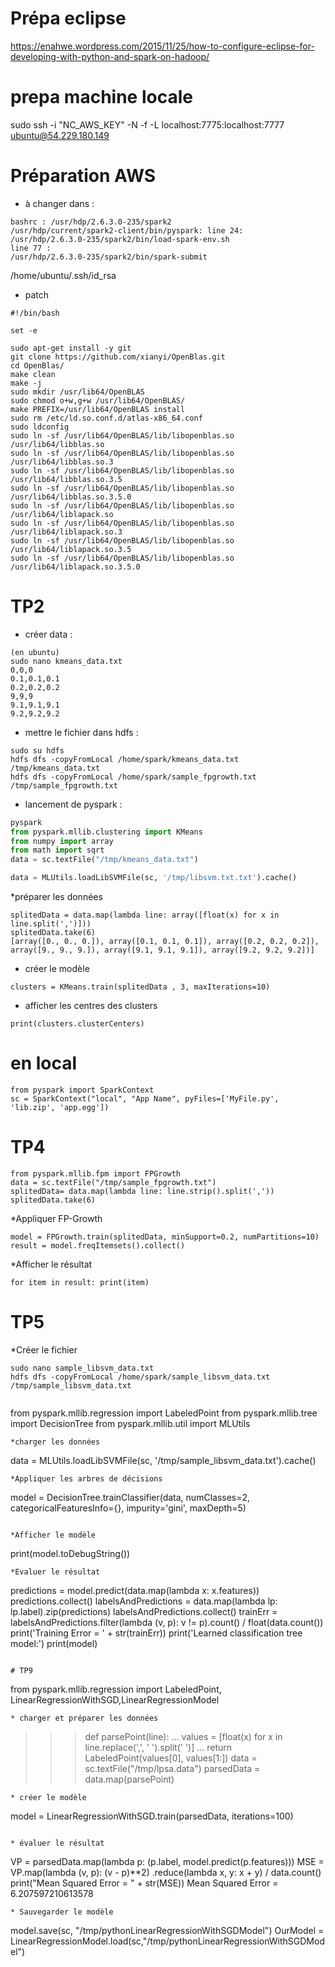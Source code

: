# Prépa eclipse
https://enahwe.wordpress.com/2015/11/25/how-to-configure-eclipse-for-developing-with-python-and-spark-on-hadoop/

# prepa machine locale
sudo ssh -i "NC_AWS_KEY" -N -f -L localhost:7775:localhost:7777 ubuntu@54.229.180.149

# Préparation AWS

* à changer dans :
``` 
bashrc : /usr/hdp/2.6.3.0-235/spark2
/usr/hdp/current/spark2-client/bin/pyspark: line 24: 
/usr/hdp/2.6.3.0-235/spark2/bin/load-spark-env.sh
line 77 :
/usr/hdp/2.6.3.0-235/spark2/bin/spark-submit
```
/home/ubuntu/.ssh/id_rsa

* patch
```
#!/bin/bash

set -e

sudo apt-get install -y git
git clone https://github.com/xianyi/OpenBlas.git
cd OpenBlas/
make clean
make -j
sudo mkdir /usr/lib64/OpenBLAS
sudo chmod o+w,g+w /usr/lib64/OpenBLAS/
make PREFIX=/usr/lib64/OpenBLAS install
sudo rm /etc/ld.so.conf.d/atlas-x86_64.conf
sudo ldconfig
sudo ln -sf /usr/lib64/OpenBLAS/lib/libopenblas.so /usr/lib64/libblas.so
sudo ln -sf /usr/lib64/OpenBLAS/lib/libopenblas.so /usr/lib64/libblas.so.3
sudo ln -sf /usr/lib64/OpenBLAS/lib/libopenblas.so /usr/lib64/libblas.so.3.5
sudo ln -sf /usr/lib64/OpenBLAS/lib/libopenblas.so /usr/lib64/libblas.so.3.5.0
sudo ln -sf /usr/lib64/OpenBLAS/lib/libopenblas.so /usr/lib64/liblapack.so
sudo ln -sf /usr/lib64/OpenBLAS/lib/libopenblas.so /usr/lib64/liblapack.so.3
sudo ln -sf /usr/lib64/OpenBLAS/lib/libopenblas.so /usr/lib64/liblapack.so.3.5
sudo ln -sf /usr/lib64/OpenBLAS/lib/libopenblas.so /usr/lib64/liblapack.so.3.5.0
```
# TP2 
* créer data :
```
(en ubuntu)
sudo nano kmeans_data.txt
0,0,0
0.1,0.1,0.1
0.2,0.2,0.2
9,9,9
9.1,9.1,9.1
9.2,9.2,9.2
```

* mettre le fichier dans hdfs :
```
sudo su hdfs
hdfs dfs -copyFromLocal /home/spark/kmeans_data.txt /tmp/kmeans_data.txt
hdfs dfs -copyFromLocal /home/spark/sample_fpgrowth.txt /tmp/sample_fpgrowth.txt

```

* lancement de pyspark :

```python
pyspark
from pyspark.mllib.clustering import KMeans
from numpy import array
from math import sqrt
data = sc.textFile("/tmp/kmeans_data.txt")

data = MLUtils.loadLibSVMFile(sc, '/tmp/libsvm.txt.txt').cache()

```

*préparer les données
```
splitedData = data.map(lambda line: array([float(x) for x in line.split(',')]))
splitedData.take(6)
[array([0., 0., 0.]), array([0.1, 0.1, 0.1]), array([0.2, 0.2, 0.2]), array([9., 9., 9.]), array([9.1, 9.1, 9.1]), array([9.2, 9.2, 9.2])]
```
* créer le modèle
```
clusters = KMeans.train(splitedData , 3, maxIterations=10)
```
* afficher les centres des clusters
```
print(clusters.clusterCenters)
```


# en local
```
from pyspark import SparkContext
sc = SparkContext("local", "App Name", pyFiles=['MyFile.py', 'lib.zip', 'app.egg'])
```

# TP4
```
from pyspark.mllib.fpm import FPGrowth
data = sc.textFile("/tmp/sample_fpgrowth.txt")
splitedData= data.map(lambda line: line.strip().split(','))
splitedData.take(6)
```

*Appliquer FP-Growth
```
model = FPGrowth.train(splitedData, minSupport=0.2, numPartitions=10)
result = model.freqItemsets().collect()
```

*Afficher le résultat
```
for item in result: print(item)
```

# TP5

*Créer le fichier
```
sudo nano sample_libsvm_data.txt
hdfs dfs -copyFromLocal /home/spark/sample_libsvm_data.txt /tmp/sample_libsvm_data.txt

```
```

```
from pyspark.mllib.regression import LabeledPoint
from pyspark.mllib.tree import DecisionTree 
from pyspark.mllib.util import MLUtils
```
*charger les données
```
data = MLUtils.loadLibSVMFile(sc, '/tmp/sample_libsvm_data.txt').cache()
```
*Appliquer les arbres de décisions
```
model = DecisionTree.trainClassifier(data, numClasses=2,
categoricalFeaturesInfo={},
impurity='gini', maxDepth=5)
```

*Afficher le modèle
```
print(model.toDebugString())
```
*Evaluer le résultat
```
predictions = model.predict(data.map(lambda x: x.features))
predictions.collect()
labelsAndPredictions = data.map(lambda lp: lp.label).zip(predictions)
labelsAndPredictions.collect()
trainErr = labelsAndPredictions.filter(lambda (v, p): v != p).count() /
float(data.count())
print('Training Error = ' + str(trainErr))
print('Learned classification tree model:')
print(model)
```

# TP9
```
from pyspark.mllib.regression import LabeledPoint, LinearRegressionWithSGD,LinearRegressionModel
```
* charger et préparer les données
```
>>> def parsePoint(line):
...     values = [float(x) for x in line.replace(',', ' ').split(' ')]
...     return LabeledPoint(values[0], values[1:])
data = sc.textFile("/tmp/lpsa.data")
parsedData = data.map(parsePoint)
```
* créer le modèle
```
model = LinearRegressionWithSGD.train(parsedData, iterations=100)
```

* évaluer le résultat
```
VP = parsedData.map(lambda p: (p.label, model.predict(p.features)))
MSE = VP.map(lambda (v, p): (v - p)**2) .reduce(lambda x, y: x + y) / data.count()
print("Mean Squared Error = " + str(MSE))
Mean Squared Error = 6.207597210613578
```
* Sauvegarder le modèle
```
model.save(sc, "/tmp/pythonLinearRegressionWithSGDModel")
OurModel = LinearRegressionModel.load(sc,"/tmp/pythonLinearRegressionWithSGDModel")
```